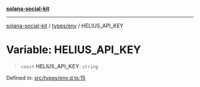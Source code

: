 [**solana-social-kit**](../../../README.md)

***

[solana-social-kit](../../../README.md) / [types/env](../README.md) / HELIUS\_API\_KEY

# Variable: HELIUS\_API\_KEY

> `const` **HELIUS\_API\_KEY**: `string`

Defined in: [src/types/env.d.ts:15](https://github.com/SendArcade/solana-social-starter/blob/98f94bb63d3814df24512365f6ae706d273e698f/src/types/env.d.ts#L15)
